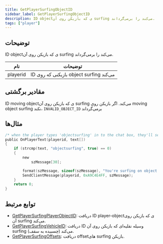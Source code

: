 ```yaml
---
title: GetPlayerSurfingObjectID
sidebar_label: GetPlayerSurfingObjectID
description: ID objectی که بازیکن روی آن surfing می‌کند را برمی‌گرداند.
tags: ["player"]
---
```


## توضیحات

ID objectی که بازیکن روی آن surfing می‌کند را برمی‌گرداند.

| نام     | توضیحات                             |
| -------- | --------------------------------------- |
| playerid | ID بازیکنی که روی object surfing می‌کند |

## مقادیر برگشتی

ID moving objectی که بازیکن روی آن surfing می‌کند. اگر بازیکن روی moving object surfing نکند، `INVALID_OBJECT_ID` برمی‌گرداند

## مثال‌ها

```c
/* when the player types 'objectsurfing' in to the chat box, they'll see this.*/
public OnPlayerText(playerid, text[])
{
    if (strcmp(text, "objectsurfing", true) == 0)
    {
        new
            szMessage[30];

        format(szMessage, sizeof(szMessage), "You're surfing on object #%d.", GetPlayerSurfingObjectID(playerid));
        SendClientMessage(playerid, 0xA9C4E4FF, szMessage);
    }
    return 0;
}
```

## توابع مرتبط

- [GetPlayerSurfingPlayerObjectID](GetPlayerSurfingPlayerObjectID): دریافت ID player-objectی که بازیکن روی آن surfing می‌کند.
- [GetPlayerSurfingVehicleID](GetPlayerSurfingVehicleID): دریافت ID وسیله نقلیه‌ای که بازیکن روی آن surfing می‌کند (چسبیده به سقف).
- [GetPlayerSurfingOffsets](GetPlayerSurfingOffsets): دریافت offsetهای surfing بازیکن.